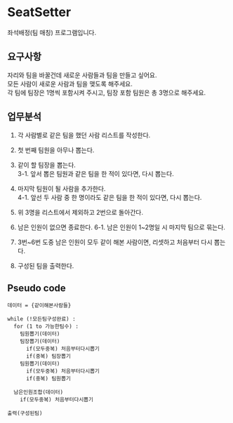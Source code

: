 # SeatSetter

좌석배정(팀 매칭) 프로그램입니다. 


## 요구사항
자리와 팀을 바꿀건데 새로운 사람들과 팀을 만들고 싶어요.  
모든 사람이 새로운 사람과 팀을 맺도록 해주세요.  
각 팀에 팀장은 1명씩 포함시켜 주시고, 팀장 포함 팀원은 총 3명으로 해주세요.  

## 업무분석
1. 각 사람별로 같은 팀을 했던 사람 리스트를 작성한다.

2. 첫 번째 팀원을 아무나 뽑는다.

3. 같이 할 팀장을 뽑는다.  
3-1. 앞서 뽑은 팀원과 같은 팀을 한 적이 있다면, 다시 뽑는다.  

4. 마지막 팀원이 될 사람을 추가한다.  
4-1. 앞선 두 사람 중 한 명이라도 같은 팀을 한 적이 있다면, 다시 뽑는다.  

5. 위 3명을 리스트에서 제외하고 2번으로 돌아간다.

6. 남은 인원이 없으면 종료한다.
6-1. 남은 인원이 1~2명일 시 마지막 팀으로 묶는다.  

7. 3번~6번 도중 남은 인원이 모두 같이 해본 사람이면, 리셋하고 처음부터 다시 뽑는다.

8. 구성된 팀을 출력한다.

## Pseudo code
``` 
데이터 = {같이해본사람들}

while (!모든팀구성완료) :
  for (1 to 가능한팀수) :
    팀원뽑기(데이터)
    팀장뽑기(데이터)
      if(모두중복) 처음부터다시뽑기
      if(중복) 팀장뽑기
    팀원뽑기(데이터)
      if(모두중복) 처음부터다시뽑기
      if(중복) 팀원뽑기
      
  남은인원조합(데이터)
    if(모두중복) 처음부터다시뽑기
    
출력(구성된팀)
```
